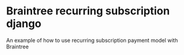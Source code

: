 # Braintree recurring subscription django
 An example of how to use recurring subscription payment model with Braintree
